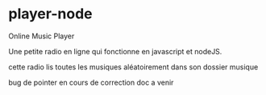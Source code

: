 # player-node
Online Music Player


Une petite radio en ligne qui fonctionne en javascript et nodeJS. 

cette radio lis toutes les musiques aléatoirement dans son dossier musique 

bug de pointer en cours de correction
doc a venir 
